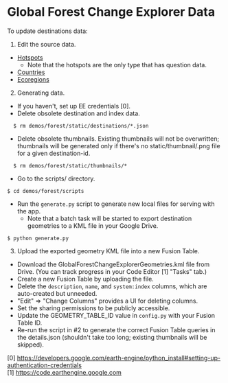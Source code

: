 # Global Forest Change Explorer Data

To update destinations data:
<br>

1) Edit the source data.

  * [Hotspots](https://www.google.com/fusiontables/DataSource?docid=1OLESL3YZRTRjDV8NSbWyfXb5pqmMu3xSziDMIAx2)
    - Note that the hotspots are the only type that has question data.
  * [Countries](https://www.google.com/fusiontables/DataSource?docid=1jCnx50Qb7dTG6fURnpvT2QXiUzewJti8ApBPO8dg)
  * [Ecoregions](https://www.google.com/fusiontables/DataSource?docid=11SfWB6oBS1iWGiQxEOqF_wUgBJL7Bux-pWU-mqd5)

2) Generating data.

  * If you haven't, set up EE credentials [0].
  * Delete obsolete destination and index data.
  ```
    $ rm demos/forest/static/destinations/*.json
  ```
  * Delete obsolete thumbnails. Existing thumbnails will not be overwritten;
    thumbnails will be generated only if there's no
    static/thumbnail/<destination-id>.png file for a given destination-id.
  ```
    $ rm demos/forest/static/thumbnails/*
  ```
  * Go to the scripts/ directory.
  ```
  $ cd demos/forest/scripts
  ```
  * Run the `generate.py` script to generate new local files for serving
    with the app.
      * Note that a batch task will be started to export destination geometries
        to a KML file in your Google Drive.
  ```
  $ python generate.py
  ```

3) Upload the exported geometry KML file into a new Fusion Table.

  * Download the GlobalForestChangeExplorerGeometries.kml file from Drive.
    (You can track progress in your Code Editor [1] "Tasks" tab.)
  * Create a new Fusion Table by uploading the file.
  * Delete the `description`, `name`, and `system:index` columns,
    which are auto-created but unneeded.
  * "Edit" => "Change Columns" provides a UI for deleting columns.
  * Set the sharing permissions to be publicly accessible.
  * Update the GEOMETRY_TABLE_ID value in `config.py` with your Fusion Table ID.
  * Re-run the script in #2 to generate the correct Fusion Table queries in the
    details.json (shouldn't take too long; existing thumbnails will be skipped).

[0] https://developers.google.com/earth-engine/python_install#setting-up-authentication-credentials
<br>
[1] https://code.earthengine.google.com
